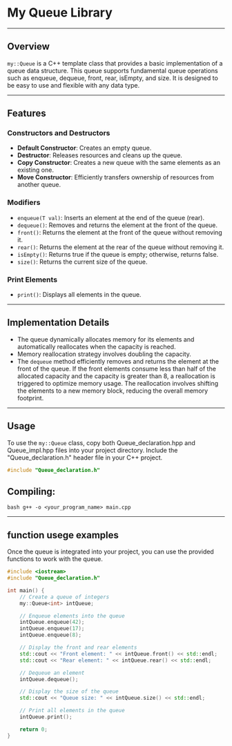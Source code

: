 # My Queue Library

---

## Overview

`my::Queue` is a C++ template class that provides a basic implementation of a queue data structure. This queue supports fundamental queue operations such as enqueue, dequeue, front, rear, isEmpty, and size. It is designed to be easy to use and flexible with any data type.

---

## Features

### Constructors and Destructors

- **Default Constructor**: Creates an empty queue.
- **Destructor**: Releases resources and cleans up the queue.
- **Copy Constructor**: Creates a new queue with the same elements as an existing one.
- **Move Constructor**: Efficiently transfers ownership of resources from another queue.

### Modifiers

- `enqueue(T val)`: Inserts an element at the end of the queue (rear).
- `dequeue()`: Removes and returns the element at the front of the queue.
- `front()`: Returns the element at the front of the queue without removing it.
- `rear()`: Returns the element at the rear of the queue without removing it.
- `isEmpty()`: Returns true if the queue is empty; otherwise, returns false.
- `size()`: Returns the current size of the queue.

### Print Elements

- `print()`: Displays all elements in the queue.

---

## Implementation Details

- The queue dynamically allocates memory for its elements and automatically reallocates when the capacity is reached.
- Memory reallocation strategy involves doubling the capacity.
- The `dequeue` method efficiently removes and returns the element at the front of the queue. If the front elements consume less than half of the allocated capacity and the capacity is greater than 8, a reallocation is triggered to optimize memory usage. The reallocation involves shifting the elements to a new memory block, reducing the overall memory footprint.
---

## Usage

To use the `my::Queue` class, copy both Queue_declaration.hpp and Queue_impl.hpp files into your project directory. Include the "Queue_declaration.h" header file in your C++ project.

```cpp
#include "Queue_declaration.h"
```

## Compiling:

``bash
g++ -o <your_program_name> main.cpp
``

---

## function usege examples 
Once the queue is integrated into your project, you can use the provided functions to work with the queue.

```cpp
#include <iostream>
#include "Queue_declaration.h"

int main() {
    // Create a queue of integers
    my::Queue<int> intQueue;

    // Enqueue elements into the queue
    intQueue.enqueue(42);
    intQueue.enqueue(17);
    intQueue.enqueue(8);

    // Display the front and rear elements
    std::cout << "Front element: " << intQueue.front() << std::endl;
    std::cout << "Rear element: " << intQueue.rear() << std::endl;

    // Dequeue an element
    intQueue.dequeue();

    // Display the size of the queue
    std::cout << "Queue size: " << intQueue.size() << std::endl;

    // Print all elements in the queue
    intQueue.print();

    return 0;
}
```
